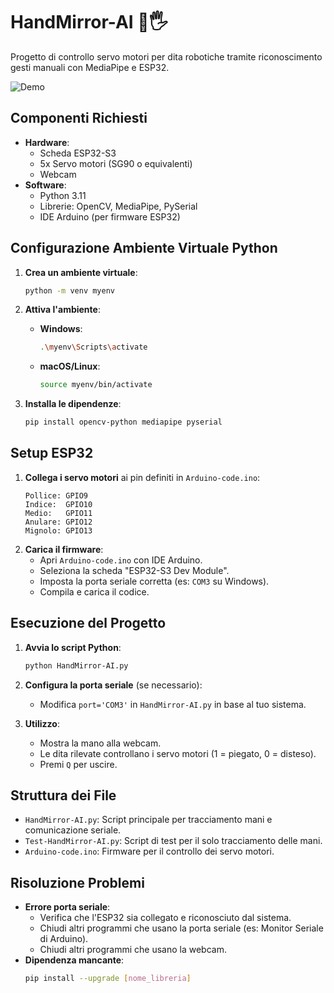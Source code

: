 # HandMirror-AI 🤖🖐️

Progetto di controllo servo motori per dita robotiche tramite riconoscimento gesti manuali con MediaPipe e ESP32.

![Demo]()

## Componenti Richiesti
- **Hardware**:
  - Scheda ESP32-S3
  - 5x Servo motori (SG90 o equivalenti)
  - Webcam
- **Software**:
  - Python 3.11
  - Librerie: OpenCV, MediaPipe, PySerial
  - IDE Arduino (per firmware ESP32)

## Configurazione Ambiente Virtuale Python
1. **Crea un ambiente virtuale**:
   ```bash
   python -m venv myenv
   ```

2. **Attiva l'ambiente**:
   - **Windows**:
     ```bash
     .\myenv\Scripts\activate
     ```
   - **macOS/Linux**:
     ```bash
     source myenv/bin/activate
     ```

3. **Installa le dipendenze**:
   ```bash
   pip install opencv-python mediapipe pyserial
   ```

## Setup ESP32
1. **Collega i servo motori** ai pin definiti in `Arduino-code.ino`:
   ```
   Pollice: GPIO9
   Indice:  GPIO10
   Medio:   GPIO11
   Anulare: GPIO12
   Mignolo: GPIO13
   ```
2. **Carica il firmware**:
   - Apri `Arduino-code.ino` con IDE Arduino.
   - Seleziona la scheda "ESP32-S3 Dev Module".
   - Imposta la porta seriale corretta (es: `COM3` su Windows).
   - Compila e carica il codice.

## Esecuzione del Progetto
1. **Avvia lo script Python**:
   ```bash
   python HandMirror-AI.py
   ```
2. **Configura la porta seriale** (se necessario):
   - Modifica `port='COM3'` in `HandMirror-AI.py` in base al tuo sistema.

3. **Utilizzo**:
   - Mostra la mano alla webcam.
   - Le dita rilevate controllano i servo motori (1 = piegato, 0 = disteso).
   - Premi `Q` per uscire.

## Struttura dei File
- `HandMirror-AI.py`: Script principale per tracciamento mani e comunicazione seriale.
- `Test-HandMirror-AI.py`: Script di test per il solo tracciamento delle mani.
- `Arduino-code.ino`: Firmware per il controllo dei servo motori.

## Risoluzione Problemi
- **Errore porta seriale**:
  - Verifica che l'ESP32 sia collegato e riconosciuto dal sistema.
  - Chiudi altri programmi che usano la porta seriale (es: Monitor Seriale di Arduino).
  - Chiudi altri programmi che usano la webcam.
- **Dipendenza mancante**:
  ```bash
  pip install --upgrade [nome_libreria]
  ```
  
